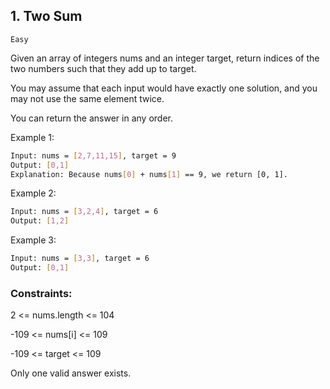 ## 1. Two Sum
`Easy`

Given an array of integers nums and an integer target, return indices of the two numbers such that they add up to target.

You may assume that each input would have exactly one solution, and you may not use the same element twice.

You can return the answer in any order.

 

Example 1:
```sh
Input: nums = [2,7,11,15], target = 9
Output: [0,1]
Explanation: Because nums[0] + nums[1] == 9, we return [0, 1].
```

Example 2:
```sh
Input: nums = [3,2,4], target = 6
Output: [1,2]
```

Example 3:
```sh
Input: nums = [3,3], target = 6
Output: [0,1]
```

### Constraints:

2 <= nums.length <= 104

-109 <= nums[i] <= 109

-109 <= target <= 109

Only one valid answer exists.
